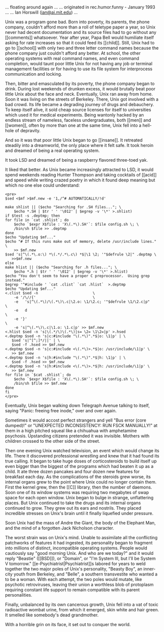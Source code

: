   ... floating around again ...
  ... originated in rec.humor.funny - January 1993 ...
  ... Ian Horswill (ian@ai.mit.edu) ...

Unix was a program gone bad. Born into poverty, its parents, the phone company, couldn't afford more than a roll of teletype paper a year, so Unix never had decent documentation and its source files had to go without any [[comments]] whatsoever.  Year after year, Papa Bell would humiliate itself asking for rate increases so that it could feed its [[child]].  Still, Unix had to go to [[school]] with only two and three letter command names because the phone company just couldn't afford any better.  At school, the other operating systems with real command names, and even command completion, would taunt poor little Unix for not having any job or terminal management facilities or for having to use its file system for interprocess communication and locking. 

Then, bitter and emasculated by its poverty, the phone company began to drink. During lost weekends of drunken excess, it would brutally beat poor little Unix about the face and neck. Eventually, Unix ran away from home.  Soon it was living on the streets of Berkeley.  There, Unix got involved with a bad crowd.  Its life became a degrading journey of drugs and debauchery.  To keep itself alive, it sold cheap source licenses for itself to universities which used it for medical experiments.  Being wantonly hacked by an endless stream of nameless, faceless undergraduates, both [[men]] and [[women]], often by more than one at the same time, Unix fell into a hell-hole of depravity. 

And so it was that poor little Unix began to go [[insane]].  It retreated steadily into a dreamworld, the only place where it felt safe.  It took heroin and dreamed of being a real operating system. 

It took LSD and dreamed of being a raspberry flavored three-toed yak. 

It liked that better.  As Unix became increasingly attracted to LSD, it would spend weekends reading Hunter Thompson and taking cocktails of [[acid]] and speed while writing crazed poetry in which it found deep meaning but which no one else could understand:

    <pre>
    $sed <$mf >$mf.new -e '1,/^# AUTOMATICALLY/!d'

    make shlist || ($echo "Searching for .SH files..."; \
	    $echo *.SH | $tr ' ' '\012' | $egrep -v '\*' >.shlist)
    if $test -s .deptmp; then
	for file in `cat .shlist`; do
	    $echo `$expr X$file : 'X\(.*\).SH'`: $file config.sh \; \
		/bin/sh $file >> .deptmp
	done
	$echo "Updating $mf..."
	$echo "# If this runs make out of memory, delete /usr/include lines." \
	    >> $mf.new
	$sed 's|^\(.*\.o:\) *\(.*/.*\.c\) *$|\1 \2; '"$defrule \2|" .deptmp \
	   >>$mf.new
    else
	make hlist || ($echo "Searching for .h files..."; \
	    $echo *.h | $tr ' ' '\012' | $egrep -v '\*' >.hlist)
	$echo "You don't seem to have a proper C preprocessor.  Using grep instead."
	$egrep '^#include ' `cat .clist` `cat .hlist`  >.deptmp
	$echo "Updating $mf..."
	<.clist $sed -n							\
	    -e '/\//{'							\
	    -e   's|^\(.*\)/\(.*\)\.c|\2.o: \1/\2.c; '"$defrule \1/\2.c|p"
	\
	    -e   d							
	\
	    -e '}'							
	\
	    -e 's|^\(.*\)\.c|\1.o: \1.c|p' >> $mf.new
	<.hlist $sed -n 's|\(.*/\)\(.*\)|s= \2= \1\2=|p' >.hsed
	<.deptmp $sed -n 's|c:#include "\(.*\)".*$|o: \1|p' | \
	   $sed 's|^[^;]*/||' | \
	   $sed -f .hsed >> $mf.new
	<.deptmp $sed -n 's|c:#include <\(.*\)>.*$|o: /usr/include/\1|p' \
	   >> $mf.new
	<.deptmp $sed -n 's|h:#include "\(.*\)".*$|h: \1|p' | \
	   $sed -f .hsed >> $mf.new
	<.deptmp $sed -n 's|h:#include <\(.*\)>.*$|h: /usr/include/\1|p' \
	   >> $mf.new
	for file in `$cat .shlist`; do
	    $echo `$expr X$file : 'X\(.*\).SH'`: $file config.sh \; \
		/bin/sh $file >> $mf.new
	done
    fi
    </pre>

Eventually, Unix began walking down Telegraph Avenue talking to itself, saying "Panic: freeing free inode," over and over again.

Sometimes it would accost perfect strangers and yell "Bus error (core dumped)!" or "UNEXPECTED INCONSISTENCY: RUN FSCK MANUALLY!" at them in a high pitched squeal like a chihuahua with amphetamine psychosis.  Upstanding citizens pretended it was invisible.  Mothers with children crossed to the other side of the street. 

Then one evening Unix watched television, an event which would change its life.  There it discovered professional wrestling and knew that it had found its true calling.  It began to take huge doses of corticosteroids to build itself up even bigger than the biggest of the programs which had beaten it up as a child.  It ate three dozen pancakes and four dozen new features for breakfast each day.  As the complications of the steroids grew worse, its internal organs grew to the point where Unix could no longer contain them.  First the kernel grew, then the [[C]] library, then the number of daemons.  Soon one of its window systems was requiring two megabytes of swap space for each open window.  Unix began to bulge in strange, unflattering places.  But Unix continued to take the drugs and its internal organs continued to grow.  They grew out its ears and nostrils.  They placed incredible stresses on Unix's brain until it finally liquefied under pressure. 

Soon Unix had the mass of Andre the Giant, the body of the Elephant Man, and the mind of a forgotten Jack Nicholson character. 

The worst strain was on Unix's mind.  Unable to assimilate all the conflicting patchworks of features it had ingested, its personality began to fragment into millions of distinct, incompatible operating systems.  People would cautiously say "good morning Unix.  And who are we today?" and it would reply "Beastie" ([[BSD]]), or "Domain", or "I'm System III, but I'll be System V tomorrow."  [[e-Psychiatrist|Psychiatrist]]s labored for years to weld together the two major poles of Unix's personality, "Beasty Boy", an inner-city youth from Berkeley, and "Belle", a southern transvestite who wanted a to be a woman.
With each attempt, the two poles would mutate, like psychotic retroviruses, leaving their union a worthless blob of protoplasm requiring constant life support to remain compatible with its parent personalities. 

Finally, unbalanced by its own cancerous growth, Unix fell into a vat of toxic radioactive wombat urine, from which it emerged, skin white and hair green.   It smelled like somebody's dead grandmother. 

With a horrible grin on its face, it set out to conquer the world.